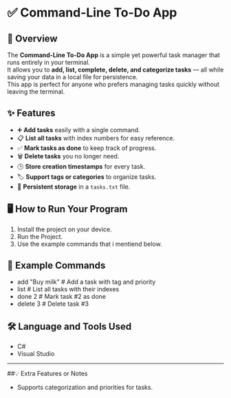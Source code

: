 # ✅ Command-Line To-Do App


## 📌 Overview
The **Command-Line To-Do App** is a simple yet powerful task manager that runs entirely in your terminal.  
It allows you to **add, list, complete, delete, and categorize tasks** — all while saving your data in a local file for persistence.  
This app is perfect for anyone who prefers managing tasks quickly without leaving the terminal.



## ✨ Features
- ➕ **Add tasks** easily with a single command.
- 📋 **List all tasks** with index numbers for easy reference.
- ✅ **Mark tasks as done** to keep track of progress.
-  🗑 **Delete tasks** you no longer need.
- 🕒 **Store creation timestamps** for every task.
- 🏷 **Support tags or categories** to organize tasks.
- 💾 **Persistent storage** in a `tasks.txt` file.



## 🖥 How to Run Your Program
1. Install the project on your device.
2. Run the Project.
3. Use the example commands that i mentiend below.



## 📖 Example Commands

- add "Buy milk"                                                                                                                     # Add a task with tag and priority
- list                                   # List all tasks with their indexes
- done 2                                 # Mark task #2 as done
- delete 3                               # Delete task #3




## 🛠 Language and Tools Used
- C#
- Visual Studio

---

##💡 Extra Features or Notes
- Supports categorization and priorities for tasks.

